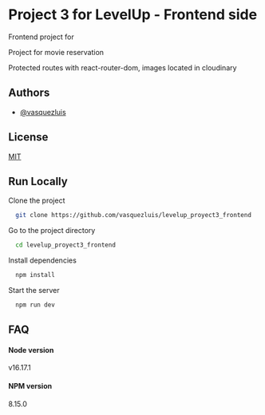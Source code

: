 # Project 3 for LevelUp - Frontend side

Frontend project for <project>

Project for movie reservation

Protected routes with react-router-dom, images located in cloudinary

## Authors

- [@vasquezluis](https://www.github.com/vasquezluis)


## License

[MIT](https://choosealicense.com/licenses/mit/)


## Run Locally

Clone the project

```bash
  git clone https://github.com/vasquezluis/levelup_proyect3_frontend
```

Go to the project directory

```bash
  cd levelup_proyect3_frontend
```

Install dependencies

```bash
  npm install
```

Start the server

```bash
  npm run dev
```


## FAQ

#### Node version

v16.17.1

#### NPM version

8.15.0

